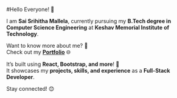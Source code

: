 
#Hello Everyone! 👋  

I am **Sai Srihitha Mallela**, currently pursuing my **B.Tech degree in Computer Science Engineering** at **Keshav Memorial Institute of Technology**.  

Want to know more about me? 🤔  
Check out my **[Portfolio](https://my-portfolio-git-main-sai-srihithas-projects.vercel.app/about)** 🌐  

It’s built using **React, Bootstrap, and more**! 🚀  
It showcases my **projects, skills, and experience** as a **Full-Stack Developer**.  

Stay connected! 😊  

